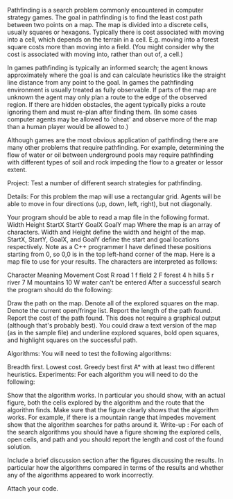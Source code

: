 Pathfinding is a search problem commonly encountered in computer strategy games. The goal in pathfinding is to find the least cost path between two points on a map. The map is divided into a discrete cells, usually squares or hexagons. Typically there is cost associated with moving into a cell, which depends on the terrain in a cell. E.g. moving into a forest square costs more than moving into a field. (You might consider why the cost is associated with moving into, rather than out of, a cell.)

In games pathfinding is typically an informed search; the agent knows approximately where the goal is and can calculate heuristics like the straight line distance from any point to the goal. In games the pathfinding environment is usually treated as fully observable. If parts of the map are unknown the agent may only plan a route to the edge of the observed region. If there are hidden obstacles, the agent typically picks a route ignoring them and must re-plan after finding them. (In some cases computer agents may be allowed to 'cheat' and observe more of the map than a human player would be allowed to.)

Although games are the most obvious application of pathfinding there are many other problems that require pathfinding. For example, determining the flow of water or oil between underground pools may require pathfinding with different types of soil and rock impeding the flow to a greater or lessor extent.

Project: Test a number of different search strategies for pathfinding.

Details: For this problem the map will use a rectangular grid. Agents will be able to move in four directions (up, down, left, right), but not diagonally.

Your program should be able to read a map file in the following format.
Width Height
StartX StartY
GoalX GoalY
map
Where the map is an array of characters. Width and Height define the width and height of the map. StartX, StartY, GoalX, and GoalY define the start and goal locations respectively. Note as a C++ programmer I have defined these positions starting from 0, so 0,0 is in the top left-hand corner of the map. Here is a map file to use for your results. The characters are interpreted as follows:

Character	Meaning	Movement Cost
R	road	1
f	field	2
F	forest	4
h	hills	5
r	river	7
M	mountains	10
W	water	can't be entered
After a successful search the program should do the following:

Draw the path on the map.
Denote all of the explored squares on the map.
Denote the current open/fringe list.
Report the length of the path found.
Report the cost of the path found.
This does not require a graphical output (although that's probably best). You could draw a text version of the map (as in the sample file) and underline explored squares, bold open squares, and highlight squares on the successful path.

Algorithms: You will need to test the following algorithms:

Breadth first.
Lowest cost.
Greedy best first
A* with at least two different heuristics.
Experiments: For each algorithm you will need to do the following:

Show that the algorithm works. In particular you should show, with an actual figure, both the cells explored by the algorithm and the route that the algorithm finds. Make sure that the figure clearly shows that the algorithm works. For example, if there is a mountain range that impedes movement show that the algorithm searches for paths around it.
Write-up : For each of the search algorithms you should have a figure showing the explored cells, open cells, and path and you should report the length and cost of the found solution.

Include a brief discussion section after the figures discussing the results. In particular how the algorithms compared in terms of the results and whether any of the algorithms appeared to work incorrectly.

Attach your code.